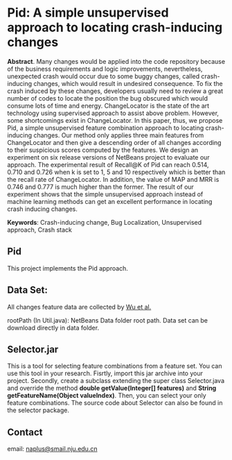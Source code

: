 # Pid: A simple unsupervised approach to locating crash-inducing changes

**Abstract**. Many changes would be applied into the code repository because of the business requirements and logic improvements, nevertheless, unexpected crash would occur due to some buggy changes, called crash-inducing changes, which would result in undesired consequence.  To fix the crash induced by these changes, developers usually need to review a great number of codes to locate the position the bug obscured which would consume lots of time and energy. ChangeLocator is the state of the art technology using supervised approach to assist above problem. However, some shortcomings exist in ChangeLocator. In this paper, thus, we propose Pid, a simple unsupervised feature combination approach to locating crash-inducing changes. Our method only applies three main features from ChangeLocator and then give a descending order of all changes according to their suspicious scores computed by the features. We design an experiment on six release versions of NetBeans project to evaluate our approach. The experimental result of Recall@K of Pid can reach 0.514, 0.710 and 0.726 when k is set to 1, 5 and 10 respectively which is better than the recall rate of ChangeLocator. In addition, the value of MAP and MRR is 0.746 and 0.777 is much higher than the former. The result of our experiment shows that the simple unsupervised approach instead of machine learning methods can get an excellent performance in locating crash inducing changes.  

**Keywords**: Crash-inducing change, Bug Localization, Unsupervised approach, Crash stack

## Pid
This project implements the Pid approach.

## Data Set:
All changes feature data are collected by [Wu et al.](http://101.96.10.64/sccpu2.cse.ust.hk/castle/materials/ChangeLocator.pdf)  

rootPath (In Util.java): NetBeans Data folder root path. Data set can be download directly in data folder.

## Selector.jar
This is a tool for selecting feature combinations from a feature set. You can use this tool in your research. Fisrtly, import this jar archive into your project. Secondly, create a subclass extending the super class Selector.java and override the method **double getValue(Integer[] features)** and **String getFeatureName(Object valueIndex)**. Then, you can select your only feature combinations. The source code about Selector can also be found in the selector package.

## Contact
email: naplus@smail.nju.edu.cn
